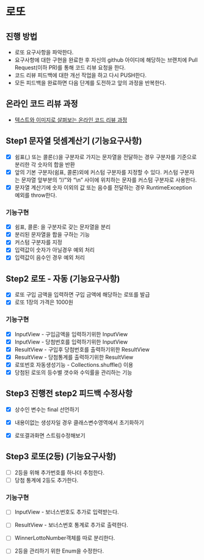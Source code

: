 # 로또
## 진행 방법
* 로또 요구사항을 파악한다.
* 요구사항에 대한 구현을 완료한 후 자신의 github 아이디에 해당하는 브랜치에 Pull Request(이하 PR)를 통해 코드 리뷰 요청을 한다.
* 코드 리뷰 피드백에 대한 개선 작업을 하고 다시 PUSH한다.
* 모든 피드백을 완료하면 다음 단계를 도전하고 앞의 과정을 반복한다.

## 온라인 코드 리뷰 과정
* [텍스트와 이미지로 살펴보는 온라인 코드 리뷰 과정](https://github.com/next-step/nextstep-docs/tree/master/codereview)

## Step1 문자열 덧셈계산기 (기능요구사항)

- [x] 쉼표(,) 또는 콜론(:)을 구분자로 가지는 문자열을 전달하는 경우 구분자를 기준으로 분리한 각 숫자의 합을 반환
- [x] 앞의 기본 구분자(쉼표, 콜론)외에 커스텀 구분자를 지정할 수 있다. 커스텀 구분자는 문자열 앞부분의 “//”와 “\n” 사이에 위치하는 문자를 커스텀 구분자로 사용한다.
- [x] 문자열 계산기에 숫자 이외의 값 또는 음수를 전달하는 경우 RuntimeException 예외를 throw한다.

### 기능구현
- [x] 쉼표, 콜론: 을 구분자로 갖는 문자열을 분리
- [x] 분리된 문자열을 합을 구하는 기능
- [x] 커스텀 구분자를 지정
- [x] 입력값이 숫자가 아닐경우 예외 처리
- [x] 입력값이 음수인 경우 예외 처리

## Step2 로또 - 자동 (기능요구사항)

- [x] 로또 구입 금액을 입력하면 구입 금액에 해당하는 로또를 발급
- [x] 로또 1장의 가격은 1000원

### 기능구현
- [x] InputView - 구입금액을 입력하기위한 InputView
- [x] InputView - 당첨번호를 입력하기위한 InputView
- [x] ResultView - 구입후 당첨번호를 출력하기위한 ResultView
- [x] ResultView - 당첨통계를 출력하기위한 ResultView
- [x] 로또번호 자동생성기능 - Collections.shuffle() 이용
- [x] 당첨된 로또의 등수별 갯수와 수익률을 관리하는 기능

## Step3 진행전 step2 피드백 수정사항
- [x] 상수인 변수는 final 선언하기
- [x] 내용이없는 생성자일 경우 클래스변수영역에서 초기화하기
- [x] 로또결과화면 스트림수정해보기


## Step3 로또(2등) (기능요구사항)

- [ ] 2등을 위해 추가번호를 하나더 추첨한다.
- [ ] 당첨 통계에 2등도 추가한다.

### 기능구현
- [ ] InputView - 보너스번호도 추가로 입력받는다.
- [ ] ResultView - 보너스번호 통계로 추가로 출력한다.
- [ ] WinnerLottoNumber객체를 따로 분리한다.
- [ ] 2등을 관리하기 위한 Enum을 수정한다.

